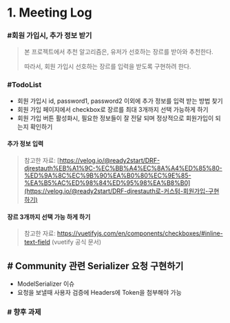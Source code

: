 # 1. Meeting Log

### #회원 가입시, 추가 정보 받기

> 본 프로젝트에서 추천 알고리즘은, 유저가 선호하는 장르를 받아와 추천한다.
>
> 따라서, 회원 가입시 선호하는 장르를 입력을 받도록 구현하려 한다.



### #TodoList

* 회원 가입시 id, password1, password2 이외에 추가 정보를 입력 받는 방법 찾기
* 회원 가입 페이지에서 checkbox로 장르를 최대 3개까지 선택 가능하게 하기
* 회원 가입 버튼 활성화시, 필요한 정보들이 잘 전달 되며 정상적으로 회원가입이 되는지 확인하기



#### 추가 정보 입력

> 참고한 자료: [https://velog.io/@ready2start/DRF-djrestauth%EB%A1%9C-%EC%BB%A4%EC%8A%A4%ED%85%80-%ED%9A%8C%EC%9B%90%EA%B0%80%EC%9E%85-%EA%B5%AC%ED%98%84%ED%95%98%EA%B8%B0](https://velog.io/@ready2start/DRF-djrestauth로-커스텀-회원가입-구현하기)



#### 장르 3개까지 선택 가능 하게 하기

> 참고한 자료: https://vuetifyjs.com/en/components/checkboxes/#inline-text-field (vuetify 공식 문서)



## # Community 관련 Serializer 요청 구현하기



* ModelSerializer 이슈
* 요청을 보낼때 사용자 검증에 Headers에 Token을 첨부해야 가능



### # 향후 과제



